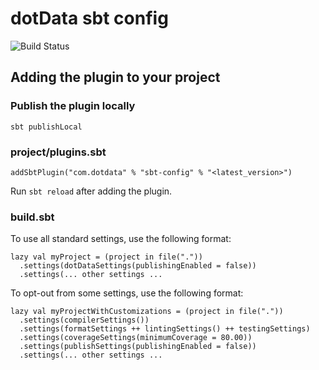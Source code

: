 # dotData sbt config

![Build Status](https://github.com/ramencloud/sbt-config/workflows/Continuous%20Integration/badge.svg)

## Adding the plugin to your project

### Publish the plugin locally

    sbt publishLocal

### project/plugins.sbt

    addSbtPlugin("com.dotdata" % "sbt-config" % "<latest_version>")

Run `sbt reload` after adding the plugin.

### build.sbt

To use all standard settings, use the following format:

    lazy val myProject = (project in file("."))
      .settings(dotDataSettings(publishingEnabled = false))
      .settings(... other settings ...

To opt-out from some settings, use the following format:

    lazy val myProjectWithCustomizations = (project in file("."))
      .settings(compilerSettings())
      .settings(formatSettings ++ lintingSettings() ++ testingSettings)
      .settings(coverageSettings(minimumCoverage = 80.00))
      .settings(publishSettings(publishingEnabled = false))
      .settings(... other settings ...
